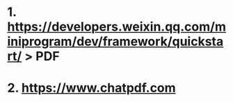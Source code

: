 # 1.  https://developers.weixin.qq.com/miniprogram/dev/framework/quickstart/ > PDF
# 2.  https://www.chatpdf.com
